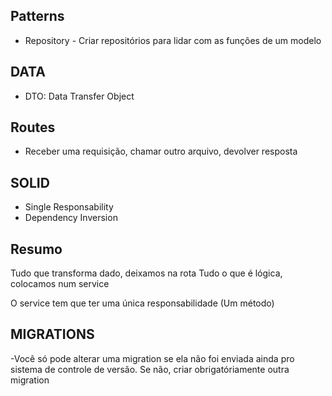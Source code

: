 ## Patterns
- Repository - Criar repositórios para lidar com as funções de um modelo

## DATA
- DTO: Data Transfer Object

## Routes
- Receber uma requisição, chamar outro arquivo, devolver resposta

## SOLID
- Single Responsability
- Dependency Inversion

## Resumo

Tudo que transforma dado, deixamos na rota
Tudo o que é lógica, colocamos num service

O service tem que ter uma única responsabilidade (Um método)

## MIGRATIONS
-Você só pode alterar uma migration se ela não foi enviada ainda pro sistema de
controle de versão. Se não, criar obrigatóriamente outra migration

